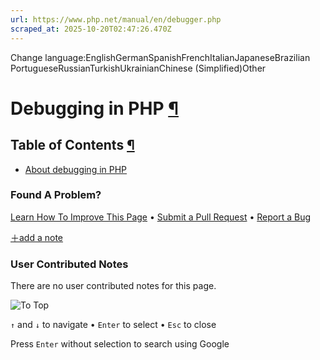 ```yaml
---
url: https://www.php.net/manual/en/debugger.php
scraped_at: 2025-10-20T02:47:26.470Z
---
```


Change language:EnglishGermanSpanishFrenchItalianJapaneseBrazilian PortugueseRussianTurkishUkrainianChinese (Simplified)Other

# Debugging in PHP [¶](https://www.php.net/manual/en/debugger.php\#debugger)

## Table of Contents [¶](https://www.php.net/manual/en/debugger.php\#debugger)

- [About debugging in PHP](https://www.php.net/manual/en/debugger-about.php)

### Found A Problem?

[Learn How To Improve This Page](https://github.com/php/doc-base/blob/master/README.md "This will take you to our contribution guidelines on GitHub")
•
[Submit a Pull Request](https://github.com/php/doc-en/blob/master/appendices/debugger.xml)
•
[Report a Bug](https://github.com/php/doc-en/issues/new?body=From%20manual%20page:%20https:%2F%2Fphp.net%2Fdebugger%0A%0A---)

[＋add a note](https://www.php.net/manual/add-note.php?sect=debugger&repo=en&redirect=https://www.php.net/manual/en/debugger.php)

### User Contributed Notes

There are no user contributed notes for this page.

![To Top](https://www.php.net/images/to-top@2x.png)

`↑` and `↓` to navigate •
`Enter` to select •
`Esc` to close


Press `Enter` without
selection to search using Google